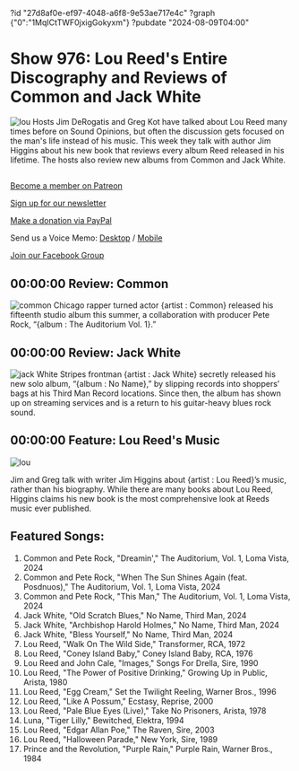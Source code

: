 ?id "27d8af0e-ef97-4048-a6f8-9e53ae717e4c"
?graph {"0":"1MqICtTWF0jxigGokyxm"}
?pubdate "2024-08-09T04:00"
# Show 976: Lou Reed's Entire Discography and Reviews of Common and Jack White
![lou](https://static.soundopinions.org/images/2024/gj9h4clpljffi8yqb56gh3c4ga82.jpeg)
Hosts Jim DeRogatis and Greg Kot have talked about Lou Reed many times before on Sound Opinions, but often the discussion gets focused on the man's life instead of his music. This week they talk with author Jim Higgins about his new book that reviews every album Reed released in his lifetime. The hosts also review new albums from Common and Jack White.


## 

[Become a member on Patreon](https://bit.ly/3slWZvc)

[Sign up for our newsletter](https://bit.ly/3eEvRnG)

[Make a donation via PayPal](https://bit.ly/3dmt9lU)

Send us a Voice Memo: [Desktop](http://bit.ly/2RyD5Ah) / [Mobile](http://sayhi.chat/soundops)

[Join our Facebook Group](https://bit.ly/3sivr9T)

## 00:00:00 Review: Common
![common](https://static.soundopinions.org/images/2024/common.jpeg)
Chicago rapper turned actor {artist : Common} released his fifteenth studio album this summer, a collaboration with producer Pete Rock, “{album : The Auditorium Vol. 1}.”

## 00:00:00 Review: Jack White
![jack](https://static.soundopinions.org/images/2024/jack-white.jpeg)
White Stripes frontman {artist : Jack White} secretly released his new solo album, “{album : No Name},” by slipping records into shoppers’ bags at his Third Man Record locations. Since then, the album has shown up on streaming services and is a return to his guitar-heavy blues rock sound. 

## 00:00:00 Feature: Lou Reed's Music
![lou](https://static.soundopinions.org/images/2024/gj9h4clpljffi8yqb56gh3c4ga82.jpeg)

Jim and Greg talk with writer Jim Higgins about {artist : Lou Reed}’s music, rather than his biography. While there are many books about Lou Reed, Higgins claims his new book is the most comprehensive look at Reeds music ever published.


## Featured Songs:

1. Common and Pete Rock, "Dreamin'," The Auditorium, Vol. 1, Loma Vista, 2024
2. Common and Pete Rock, "When The Sun Shines Again (feat. Posdnuos)," The Auditorium, Vol. 1, Loma Vista, 2024
3. Common and Pete Rock, "This Man," The Auditorium, Vol. 1, Loma Vista, 2024
4. Jack White, "Old Scratch Blues," No Name, Third Man, 2024
5. Jack White, "Archbishop Harold Holmes," No Name, Third Man, 2024
6. Jack White, "Bless Yourself," No Name, Third Man, 2024
7. Lou Reed, "Walk On The Wild Side," Transformer, RCA, 1972
8. Lou Reed, "Coney Island Baby," Coney Island Baby, RCA, 1976
9. Lou Reed and John Cale, "Images," Songs For Drella, Sire, 1990
10. Lou Reed, "The Power of Positive Drinking," Growing Up in Public, Arista, 1980
11. Lou Reed, "Egg Cream," Set the Twilight Reeling, Warner Bros., 1996
12. Lou Reed, "Like A Possum," Ecstasy, Reprise, 2000
13. Lou Reed, "Pale Blue Eyes (Live)," Take No Prisoners, Arista, 1978
14. Luna, "Tiger Lilly," Bewitched, Elektra, 1994
15. Lou Reed, "Edgar Allan Poe," The Raven, Sire, 2003
16. Lou Reed, "Halloween Parade," New York, Sire, 1989
17. Prince and the Revolution, "Purple Rain," Purple Rain, Warner Bros., 1984